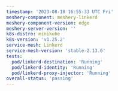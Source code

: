 ```yaml
---
timestamp: '2023-08-18 16:55:33 UTC Fri'
meshery-component: meshery-linkerd
meshery-component-version: edge
meshery-server-version: ''
k8s-distro: minikube
k8s-version: 'v1.25.2'
service-mesh: Linkerd
service-mesh-version: 'stable-2.13.6'
tests:
  pod/linkerd-destination: 'Running'
  pod/linkerd-identity: 'Running'
  pod/linkerd-proxy-injector: 'Running'
overall-status: 'passing'
---
```


